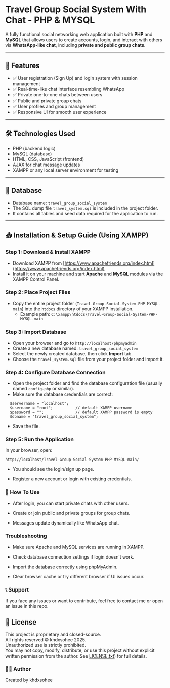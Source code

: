 # Travel Group Social System With Chat - PHP & MYSQL

A fully functional social networking web application built with **PHP** and **MySQL** that allows users to create accounts, login, and interact with others via **WhatsApp-like chat**, including **private and public group chats**.

---

## 🚀 Features

- ✅ User registration (Sign Up) and login system with session management  
- ✅ Real-time-like chat interface resembling WhatsApp  
- ✅ Private one-to-one chats between users  
- ✅ Public and private group chats  
- ✅ User profiles and group management  
- ✅ Responsive UI for smooth user experience  

---

## 🛠️ Technologies Used

- PHP (backend logic)  
- MySQL (database)  
- HTML, CSS, JavaScript (frontend)  
- AJAX for chat message updates  
- XAMPP or any local server environment for testing  

---

## 💾 Database

- Database name: `travel_group_social_system`  
- The SQL dump file `travel_system.sql` is included in the project folder.  
- It contains all tables and seed data required for the application to run.

---

## 📥 Installation & Setup Guide (Using XAMPP)

### Step 1: Download & Install XAMPP
- Download XAMPP from [https://www.apachefriends.org/index.html](https://www.apachefriends.org/index.html)  
- Install it on your machine and start **Apache** and **MySQL** modules via the XAMPP Control Panel.

### Step 2: Place Project Files
- Copy the entire project folder (`Travel-Group-Social-System-PHP-MYSQL-main`) into the `htdocs` directory of your XAMPP installation.  
  - Example path: `C:\xampp\htdocs\Travel-Group-Social-System-PHP-MYSQL-main`

### Step 3: Import Database
- Open your browser and go to `http://localhost/phpmyadmin`  
- Create a new database named: `travel_group_social_system`  
- Select the newly created database, then click **Import** tab.  
- Choose the `travel_system.sql` file from your project folder and import it.

### Step 4: Configure Database Connection
- Open the project folder and find the database configuration file (usually named `config.php` or similar).  
- Make sure the database credentials are correct:
```
  $servername = "localhost";
  $username = "root";          // default XAMPP username
  $password = "";              // default XAMPP password is empty
  $dbname = "travel_group_social_system";
```

- Save the file.

### Step 5: Run the Application
In your browser, open:
```
http://localhost/Travel-Group-Social-System-PHP-MYSQL-main/
```
- You should see the login/sign up page.

- Register a new account or login with existing credentials.

### 🧩 How To Use
- After login, you can start private chats with other users.

- Create or join public and private groups for group chats.

- Messages update dynamically like WhatsApp chat.

### Troubleshooting
- Make sure Apache and MySQL services are running in XAMPP.

- Check database connection settings if login doesn’t work.

- Import the database correctly using phpMyAdmin.

- Clear browser cache or try different browser if UI issues occur.

### 📞 Support
If you face any issues or want to contribute, feel free to contact me or open an issue in this repo.


## 📃 License

This project is proprietary and closed-source.  
All rights reserved © khdxsohee 2025.   
Unauthorized use is strictly prohibited.  
You may not copy, modify, distribute, or use this project without explicit written permission from the author.
See [LICENSE.txt](https://github.com/khdxsohee/Travel-Group-Social-System-PHP-MYSQL/blob/main/LICENSE.TXT)) for full details.


### 👨‍💻 Author
Created by khdxsohee
